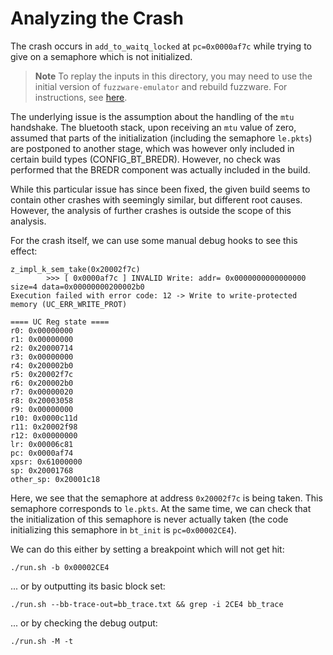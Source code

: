 # Analyzing the Crash
The crash occurs in `add_to_waitq_locked` at `pc=0x0000af7c` while trying to give on a semaphore which is not initialized.

> **Note**
> To replay the inputs in this directory, you may need to use the initial version of `fuzzware-emulator` and rebuild fuzzware. For instructions, see [here](https://github.com/fuzzware-fuzzer/fuzzware-experiments/tree/main/04-crash-analysis).

The underlying issue is the assumption about the handling of the `mtu` handshake. The bluetooth stack, upon receiving an `mtu` value of zero, assumed that parts of the initialization (including the semaphore `le.pkts`) are postponed to another stage, which was however only included in certain build types (CONFIG_BT_BREDR). However, no check was performed that the BREDR component was actually included in the build.

While this particular issue has since been fixed, the given build seems to contain other crashes with seemingly similar, but different root causes. However, the analysis of further crashes is outside the scope of this analysis.

For the crash itself, we can use some manual debug hooks to see this effect:
```
z_impl_k_sem_take(0x20002f7c)
        >>> [ 0x0000af7c ] INVALID Write: addr= 0x0000000000000000 size=4 data=0x00000000200002b0
Execution failed with error code: 12 -> Write to write-protected memory (UC_ERR_WRITE_PROT)

==== UC Reg state ====
r0: 0x00000000
r1: 0x00000000
r2: 0x20000714
r3: 0x00000000
r4: 0x200002b0
r5: 0x20002f7c
r6: 0x200002b0
r7: 0x00000020
r8: 0x20003058
r9: 0x00000000
r10: 0x0000c11d
r11: 0x20002f98
r12: 0x00000000
lr: 0x00006c81
pc: 0x0000af74
xpsr: 0x61000000
sp: 0x20001768
other_sp: 0x20001c18
```

Here, we see that the semaphore at address `0x20002f7c` is being taken. This semaphore corresponds to `le.pkts`. At the same time, we can check that the initialization of this semaphore is never actually taken (the code initializing this semaphore in `bt_init` is `pc=0x00002CE4`).

We can do this either by setting a breakpoint which will not get hit:
```
./run.sh -b 0x00002CE4
```

... or by outputting its basic block set:
```
./run.sh --bb-trace-out=bb_trace.txt && grep -i 2CE4 bb_trace
```

... or by checking the debug output:
```
./run.sh -M -t
```